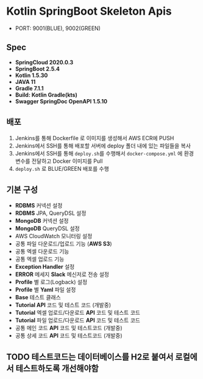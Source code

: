 # Kotlin SpringBoot Skeleton Apis

- PORT: 9001(BLUE), 9002(GREEN)

## Spec
- **SpringCloud 2020.0.3**
- **SpringBoot 2.5.4**
- **Kotlin 1.5.30**
- **JAVA 11**
- **Gradle 7.1.1**
- **Build: Kotlin Gradle(kts)**
- **Swagger SpringDoc OpenAPI 1.5.10**

## 배포
1. Jenkins를 통해 Dockerfile 로 이미지를 생성해서 AWS ECR에 PUSH
2. Jenkins에서 SSH를 통해 배포할 서버에 deploy 폴더 내에 있는 파일들을 복사
3. Jenkins에서 SSH를 통해 `deploy.sh`를 수행해서 `docker-compose.yml` 에 환경변수를 전달하고 Docker 이미지를 Pull
4. `deploy.sh` 로 BLUE/GREEN 배포를 수행

## 기본 구성
- **RDBMS** 커넥션 설정
- **RDBMS** JPA, QueryDSL 설정
- **MongoDB** 커넥션 설정
- **MongoDB** QueryDSL 설정
- AWS CloudWatch 모니터링 설정
- 공통 파일 다운로드/업로드 기능 (**AWS S3**)
- 공통 엑셀 다운로드 기능
- 공통 엑셀 업로드 기능
- **Exception Handler** 설정
- **ERROR** 메세지 **Slack** 메신저로 전송 설정
- **Profile** 별 로그(Logback) 설정
- **Profile** 별 **Yaml** 파일 설정
- **Base** 테스트 클래스
- **Tutorial API** 코드 및 테스트 코드 (개발중)
- **Tutorial** 엑셀 업로드/다운로드 **API** 코드 및 테스트 코드
- **Tutorial** 파일 업로드/다운로드 **API** 코드 및 테스트 코드
- 공통 메인 코드 **API** 코드 및 테스트코드 (개발중)
- 공통 상세 코드 **API** 코드 및 테스트코드 (개발중)

## TODO 테스트코드는 데이터베이스를 H2로 붙여서 로컬에서 테스트하도록 개선해야함